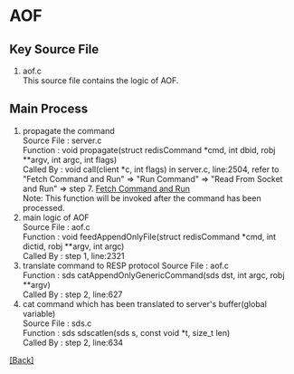 # AOF  
## Key Source File  
1. aof.c  
    This source file contains the logic of AOF.   
## Main Process  
1. propagate the command  
    Source File : server.c  
	Function : void propagate(struct redisCommand *cmd, int dbid, robj **argv, int argc, int flags)  
    Called By : void call(client *c, int flags) in server.c, line:2504, refer to "Fetch Command and Run" => "Run Command" => "Read From Socket and Run" => step 7. [Fetch Command and Run](https://github.com/Hankin-Liu/hankin.github.io/blob/master/redis/Process_Command.md)  
    Note: This function will be invoked after the command has been processed.  
2. main logic of AOF  
    Source File : aof.c  
	Function : void feedAppendOnlyFile(struct redisCommand *cmd, int dictid, robj **argv, int argc)  
    Called By : step 1, line:2321  
3. translate command to RESP protocol 
    Source File : aof.c  
	Function : sds catAppendOnlyGenericCommand(sds dst, int argc, robj **argv)  
    Called By : step 2, line:627  
4. cat command which has been translated to server's buffer(global variable)  
    Source File : sds.c  
	Function : sds sdscatlen(sds s, const void *t, size_t len)  
    Called By : step 2, line:634   




[\[Back\]](https://github.com/Hankin-Liu/hankin.github.io/blob/master/redis/High_Avaliablility.md)

